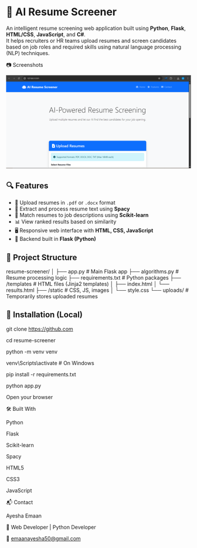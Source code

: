 # 🧠 AI Resume Screener

An intelligent resume screening web application built using **Python**, **Flask**, **HTML/CSS**, **JavaScript**, and **C#**.  
It helps recruiters or HR teams upload resumes and screen candidates based on job roles and required skills using natural language processing (NLP) techniques.

📷 Screenshots

![Home page](SS1.png)
 
## 🔍 Features

- 📄 Upload resumes in `.pdf` or `.docx` format
- 🧠 Extract and process resume text using **Spacy**
- 🧪 Match resumes to job descriptions using **Scikit-learn**
- 📊 View ranked results based on similarity
- 🖥️ Responsive web interface with **HTML, CSS, JavaScript**
- 🧰 Backend built in **Flask (Python)**


## 📁 Project Structure
resume-screener/
│
├── app.py # Main Flask app
├── algorithms.py # Resume processing logic
├── requirements.txt # Python packages
├── /templates # HTML files (Jinja2 templates)
│ ├── index.html
│ └── results.html
├── /static # CSS, JS, images
│ └── style.css
└── uploads/ # Temporarily stores uploaded resumes


## 🧪 Installation (Local)


git clone https://github.com

cd resume-screener

python -m venv venv

venv\Scripts\activate     # On Windows

pip install -r requirements.txt

python app.py

Open your browser

🛠 Built With

Python

Flask

Scikit-learn

Spacy

HTML5

CSS3

JavaScript

📬 Contact

Ayesha Emaan

💼 Web Developer | Python Developer

📧 emaanayesha50@gmail.com
